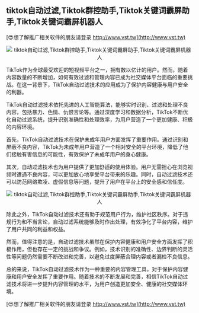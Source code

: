 ## **tiktok自动过滤,Tiktok群控助手,Tiktok关键词霸屏助手,Tiktok关键词霸屏机器人**

[😍想了解推广相关软件的朋友请登录 http://www.vst.tw](http://www.vst.tw)

 <center><img src="https://vst.tw/MP4/tuiguang/png/2.png" alt="tiktok自动过滤,Tiktok群控助手,Tiktok关键词霸屏助手,Tiktok关键词霸屏机器人"></center>

TikTok作为全球最受欢迎的短视频平台之一，拥有数以亿计的用户。然而，随着内容数量的不断增加，如何有效过滤和管理内容已成为社交媒体平台面临的重要挑战。在这一背景下，TikTok自动过滤技术的应用成为了保护内容健康与用户安全的利器。

TikTok自动过滤技术依托先进的人工智能算法，能够实时识别、过滤和处理不良内容，包括暴力、色情、仇恨言论等。通过深度学习和数据分析，TikTok不断优化自动过滤系统，提升识别准确性和处理效率，为用户营造了一个更加健康、积极的内容环境。

首先，TikTok自动过滤技术在保护未成年用户方面发挥了重要作用。通过识别和屏蔽不良内容，TikTok为未成年用户营造了一个相对安全的平台环境，降低了他们接触有害信息的可能性，有效保护了未成年用户的身心健康。

其次，自动过滤技术也为用户提供了更加舒适的使用体验。用户无需担心在浏览视频时遭遇不良内容，可以更加放心地享受平台带来的乐趣。同时，自动过滤技术还可以防范网络欺凌、虚假信息等问题，提升了用户在平台上的安全感和信任度。

 <center><img src="https://vst.tw/MP4/tuiguang/png/6.png" alt="tiktok自动过滤,Tiktok群控助手,Tiktok关键词霸屏助手,Tiktok关键词霸屏机器人"></center>

除此之外，TikTok自动过滤技术还有助于规范用户行为，维护社区秩序。对于违规行为和不当言论，自动过滤系统能够及时作出处理，有效净化了平台内容，维护了用户共同的利益和权益。

然而，值得注意的是，自动过滤技术虽然在保护内容健康和用户安全方面发挥了积极作用，但也存在一定的挑战和争议。例如，技术识别的准确性、边界判断的灵活性等问题仍然需要不断改进和完善，以避免过度屏蔽合理内容或者漏检不良信息。

总的来说，TikTok自动过滤技术作为一种重要的内容管理工具，对于保护内容健康和用户安全发挥了重要作用。随着技术的不断发展和完善，相信TikTok自动过滤技术将进一步提升内容管理的水平，为用户创造更加安全、健康的社交媒体环境。

[😍想了解推广相关软件的朋友请登录 http://www.vst.tw](http://www.vst.tw)



